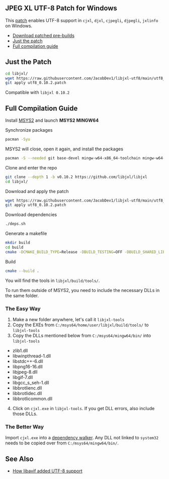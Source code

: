 ## JPEG XL UTF-8 Patch for Windows

This [patch](https://github.com/JacobDev1/libjxl-utf8/blob/main/utf8_0.10.2.patch) enables UTF-8 support in `cjxl`, `djxl`, `cjpegli`, `djpegli`, `jxlinfo` on Windows.

- [Download patched pre-builds](https://github.com/JacobDev1/libjxl-utf8/releases)
- [Just the patch](#just-the-patch)
- [Full compilation guide](#full-compilation-guide)

## Just the Patch

```bash
cd libjxl/
wget https://raw.githubusercontent.com/JacobDev1/libjxl-utf8/main/utf8_0.10.2.patch
git apply utf8_0.10.2.patch
```

Compatible with `libjxl 0.10.2`

## Full Compilation Guide

Install [MSYS2](https://msys2.org) and launch **MSYS2 MINGW64**

Synchronize packages

```bash
pacman -Syu
```

MSYS2 will close, open it again, and install the packages

```bash
pacman -S --needed git base-devel mingw-w64-x86_64-toolchain mingw-w64-x86_64-cmake mingw-w64-x86_64-ninja mingw-w64-x86_64-gtest mingw-w64-x86_64-giflib mingw-w64-x86_64-libpng mingw-w64-x86_64-libjpeg-turbo
```

Clone and enter the repo

```bash
git clone --depth 1 -b v0.10.2 https://github.com/libjxl/libjxl
cd libjxl/
```

Download and apply the patch

```bash
wget https://raw.githubusercontent.com/JacobDev1/libjxl-utf8/main/utf8_0.10.2.patch
git apply utf8_0.10.2.patch
```

Download dependencies

```bash
./deps.sh
```

Generate a makefile

```bash
mkdir build
cd build
cmake -DCMAKE_BUILD_TYPE=Release -DBUILD_TESTING=OFF -DBUILD_SHARED_LIBS=OFF -DJPEGXL_ENABLE_BENCHMARK=OFF -DJPEGXL_ENABLE_PLUGINS=ON -DJPEGXL_ENABLE_MANPAGES=OFF -DJPEGXL_FORCE_SYSTEM_BROTLI=ON -DJPEGXL_FORCE_SYSTEM_GTEST=ON ..
```

Build

```bash
cmake --build .
```

You will find the tools in `libjxl/build/tools/`.

To run them outside of MSYS2, you need to include the necessary DLLs in the same folder.

### The Easy Way

1. Make a new folder anywhere, let's call it `libjxl-tools`
2. Copy the EXEs from `C:/msys64/home/user/libjxl/build/tools/` to `libjxl-tools`
3. Copy the DLLs mentioned below from `C:/msys64/mingw64/bin/` into `libjxl-tools`

- zlib1.dll
- libwinpthread-1.dll
- libstdc++-6.dll
- libpng16-16.dll
- libjpeg-8.dll
- libgif-7.dll
- libgcc_s_seh-1.dll
- libbrotlienc.dll
- libbrotlidec.dll
- libbrotlicommon.dll

4. Click on `cjxl.exe` in `libjxl-tools`. If you get DLL errors, also include those DLLs.

### The Better Way

Import `cjxl.exe` into a [dependency walker](https://github.com/lucasg/Dependencies). Any DLL not linked to `system32` needs to be copied over from `C:/msys64/mingw64/bin/`.

## See Also

- [How libavif added UTF-8 support](https://github.com/AOMediaCodec/libavif/commit/3ec01cefd1ddd266a622d5e114a0888581b68f4a)